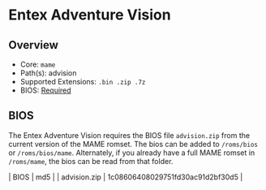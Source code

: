 # Entex Adventure Vision

## Overview

- Core: `mame`
- Path(s): advision
- Supported Extensions: `.bin .zip .7z`
- BIOS: [Required](#bios)

## BIOS

The Entex Adventure Vision requires the BIOS file `advision.zip` from the current version of the MAME romset. The bios can be added to `/roms/bios` or `/roms/bios/mame`. Alternately, if you already have a full MAME romset in `/roms/mame`, the bios can be read from that folder.

| BIOS          | md5                              |
| advision.zip  | 1c08606408029751fd30ac91d2bf30d5 |